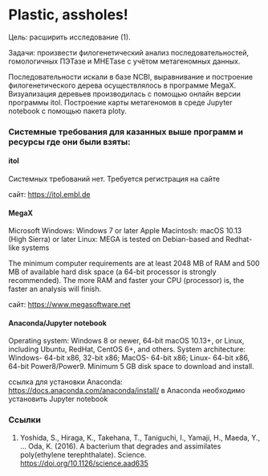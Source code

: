# Plastiс, assholes!

Цель: расширить исследование (1).

Задачи: произвести филогенетический анализ последовательностей, гомологичных ПЭТазе и MHETase с учётом метагеномных данных.

Последовательности искали в базе NCBI, выравнивание и построение филогенетического дерева осуществлялось в программе MegaX. Визуализация деревьев производилась с помощью онлайн версии программы itol. Построение карты метагеномов в среде Jupyter notebook с помощью пакета ploty.

### Системные требования для казанных выше программ и ресурсы где они были взяты:

#### itol

Системных требований нет. Требуется регистрация на сайте

сайт: https://itol.embl.de

#### MegaX

Microsoft Windows: Windows 7 or later
Apple Macintosh: macOS 10.13 (High Sierra) or later
Linux: MEGA is tested on Debian-based and Redhat-like systems

The minimum computer requirements are at least 2048 MB of RAM and 500 MB of available hard disk space (a 64-bit processor is strongly recommended). The more RAM and faster your CPU (processor) is, the faster an analysis will finish.

сайт: https://www.megasoftware.net

#### Anaconda/Jupyter notebook

Operating system: Windows 8 or newer, 64-bit macOS 10.13+, or Linux, including Ubuntu, RedHat, CentOS 6+, and others.
System architecture: Windows- 64-bit x86, 32-bit x86; MacOS- 64-bit x86; Linux- 64-bit x86, 64-bit Power8/Power9.
Minimum 5 GB disk space to download and install.

ссылка для установки Anaconda: https://docs.anaconda.com/anaconda/install/
в Anaconda необходимо установить Jupyter notebook

### Ссылки

1. Yoshida, S., Hiraga, K., Takehana, T., Taniguchi, I., Yamaji, H., Maeda, Y., … Oda, K. (2016). A bacterium that degrades and assimilates poly(ethylene terephthalate). Science. https://doi.org/10.1126/science.aad635
